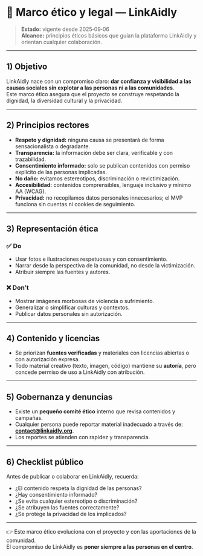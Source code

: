 


# 🌱 Marco ético y legal — LinkAidly

> **Estado:** vigente desde 2025‑09‑06  
> **Alcance:** principios éticos básicos que guían la plataforma LinkAidly y orientan cualquier colaboración.

---

## 1) Objetivo

LinkAidly nace con un compromiso claro: **dar confianza y visibilidad a las causas sociales sin explotar a las personas ni a las comunidades**.  
Este marco ético asegura que el proyecto se construye respetando la dignidad, la diversidad cultural y la privacidad.

---

## 2) Principios rectores

- **Respeto y dignidad:** ninguna causa se presentará de forma sensacionalista o degradante.  
- **Transparencia:** la información debe ser clara, verificable y con trazabilidad.  
- **Consentimiento informado:** solo se publican contenidos con permiso explícito de las personas implicadas.  
- **No daño:** evitamos estereotipos, discriminación o revictimización.  
- **Accesibilidad:** contenidos comprensibles, lenguaje inclusivo y mínimo AA (WCAG).  
- **Privacidad:** no recopilamos datos personales innecesarios; el MVP funciona sin cuentas ni cookies de seguimiento.  

---

## 3) Representación ética

### ✅ Do
- Usar fotos e ilustraciones respetuosas y con consentimiento.  
- Narrar desde la perspectiva de la comunidad, no desde la victimización.  
- Atribuir siempre las fuentes y autores.  

### ❌ Don’t
- Mostrar imágenes morbosas de violencia o sufrimiento.  
- Generalizar o simplificar culturas y contextos.  
- Publicar datos personales sin autorización.  

---

## 4) Contenido y licencias

- Se priorizan **fuentes verificadas** y materiales con licencias abiertas o con autorización expresa.  
- Todo material creativo (texto, imagen, código) mantiene su **autoría**, pero concede permiso de uso a LinkAidly con atribución.  

---

## 5) Gobernanza y denuncias

- Existe un **pequeño comité ético** interno que revisa contenidos y campañas.  
- Cualquier persona puede reportar material inadecuado a través de: **contact@linkaidly.org**.  
- Los reportes se atienden con rapidez y transparencia.  

---

## 6) Checklist público

Antes de publicar o colaborar en LinkAidly, recuerda:

- ¿El contenido respeta la dignidad de las personas?  
- ¿Hay consentimiento informado?  
- ¿Se evita cualquier estereotipo o discriminación?  
- ¿Se atribuyen las fuentes correctamente?  
- ¿Se protege la privacidad de los implicados?  

---

👉 Este marco ético evoluciona con el proyecto y con las aportaciones de la comunidad.  
El compromiso de LinkAidly es **poner siempre a las personas en el centro**.